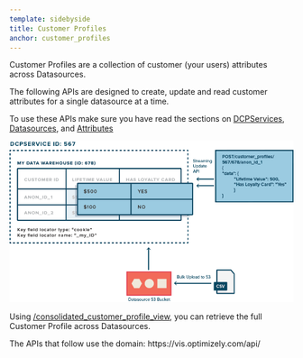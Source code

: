 ```yaml
---
template: sidebyside
title: Customer Profiles
anchor: customer_profiles
---
```


Customer Profiles are a collection of customer (your users) attributes across Datasources.

The following APIs are designed to create, update and read customer attributes for a single datasource at a time.

To use these APIs make sure you have read the sections on [DCPServices](/rest/customer_profiles#customer_profile_service), [Datasources](/rest/customer_profiles#customer_profile_service), and [Attributes](/rest/customer_profiles#dcp_attributes)

<img src="/assets/img/dcp/customer_profiles.png">

Using [/consolidated_customer_profile_view](/rest/customer_profiles#consolidated-profile), you can retrieve the full Customer Profile across Datasources.

<div class="lego-attention lego-attention--warning push--bottom">
The APIs that follow use the domain: https://vis.optimizely.com/api/
</div>
